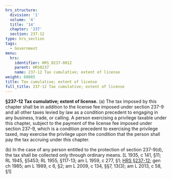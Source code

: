 ```yaml
---
hrs_structure:
  division: '1'
  volume: '4'
  title: '14'
  chapter: '237'
  section: 237-12
type: hrs_section
tags:
  - Government
menu:
  hrs:
    identifier: HRS_0237-0012
    parent: HRS0237
    name: 237-12 Tax cumulative; extent of license
weight: 68085
title: Tax cumulative; extent of license
full_title: 237-12 Tax cumulative; extent of license
---
```

**§237-12 Tax cumulative; extent of license.** (a) The tax imposed by this chapter shall be in addition to the license fee imposed under section 237-9 and all other taxes levied by law as a condition precedent to engaging in any business, trade, or calling. A person exercising a privilege taxable under this chapter, subject to the payment of the license fee imposed under section 237-9, which is a condition precedent to exercising the privilege taxed, may exercise the privilege upon the condition that the person shall pay the tax accruing under this chapter.

(b) In the case of any person entitled to the protection of section 237-9(d), the tax shall be collected only through ordinary means. [L 1935, c 141, §11; RL 1945, §5453; RL 1955, §117-13; am L 1959, c 277, §1; [HRS §237-12](/title-14/chapter-237/section-237-12/); gen ch 1985; am L 1989, c 6, §2; am L 2009, c 134, §§7, 13(3); am L 2013, c 58, §1]